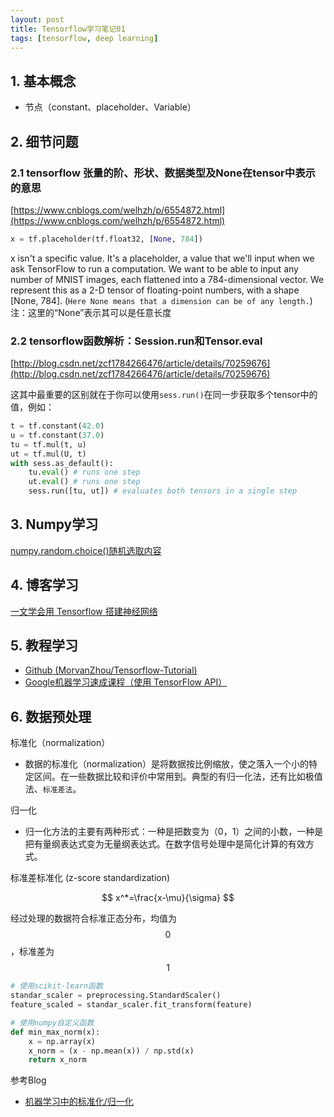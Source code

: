 ```yaml
---
layout: post
title: Tensorflow学习笔记01
tags: [tensorflow, deep learning]
---
```


## 1. 基本概念

- 节点（constant、placeholder、Variable）

## 2. 细节问题

### 2.1 tensorflow 张量的阶、形状、数据类型及None在tensor中表示的意思

[https://www.cnblogs.com/welhzh/p/6554872.html](https://www.cnblogs.com/welhzh/p/6554872.html)

```python
x = tf.placeholder(tf.float32, [None, 784])
```

x isn't a specific value. It's a placeholder, a value that we'll input when we ask TensorFlow to run a computation. We want to be able to input any number of MNIST images, each flattened into a 784-dimensional vector. We represent this as a 2-D tensor of floating-point numbers, with a shape [None, 784]. (`Here None means that a dimension can be of any length.`) 注：这里的“None”表示其可以是任意长度

### 2.2 tensorflow函数解析：Session.run和Tensor.eval

[http://blog.csdn.net/zcf1784266476/article/details/70259676](http://blog.csdn.net/zcf1784266476/article/details/70259676)

这其中最重要的区别就在于你可以使用`sess.run()`在同一步获取多个tensor中的值，例如：

```python
t = tf.constant(42.0)
u = tf.constant(37.0)
tu = tf.mul(t, u)
ut = tf.mul(U, t)
with sess.as_default():
	tu.eval() # runs one step
	ut.eval() # runs one step
	sess.run([tu, ut]) # evaluates both tensors in a single step
```

## 3. Numpy学习

[numpy.random.choice()随机选取内容](https://docs.scipy.org/doc/numpy/reference/generated/numpy.random.choice.html)

## 4. 博客学习

[一文学会用 Tensorflow 搭建神经网络](https://www.jianshu.com/p/e112012a4b2d)

## 5. 教程学习

- [Github (MorvanZhou/Tensorflow-Tutorial)](https://github.com/MorvanZhou/Tensorflow-Tutorial)
- [Google机器学习速成课程（使用 TensorFlow API）](https://developers.google.cn/machine-learning/crash-course/prereqs-and-prework)

## 6. 数据预处理

标准化（normalization）

- 数据的标准化（normalization）是将数据按比例缩放，使之落入一个小的特定区间。在一些数据比较和评价中常用到。典型的有归一化法，还有比如极值法、`标准差法`。

归一化

- 归一化方法的主要有两种形式：一种是把数变为（0，1）之间的小数，一种是把有量纲表达式变为无量纲表达式。在数字信号处理中是简化计算的有效方式。

标准差标准化 (z-score standardization)

$$
x^*=\frac{x-\mu}{\sigma}
$$

经过处理的数据符合标准正态分布，均值为$$0$$，标准差为$$1$$

```python
# 使用scikit-learn函数
standar_scaler = preprocessing.StandardScaler()
feature_scaled = standar_scaler.fit_transform(feature)

# 使用numpy自定义函数
def min_max_norm(x):
	x = np.array(x)
	x_norm = (x - np.mean(x)) / np.std(x)
	return x_norm
```

参考Blog

- [机器学习中的标准化/归一化](http://blog.csdn.net/index20001/article/details/78044971)















